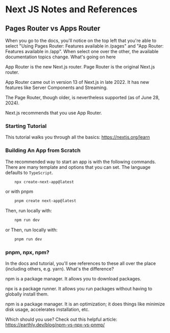 # Next JS Notes and References 

## Pages Router vs Apps Router
When you go to the docs, you'll notice on the top left that you're able to select "Using Pages Router: Features available in /pages" and "App Router: Features available in /app". When select one over the other, the available documentation topics change. What's going on here 

App Router is the new Next.js router. Page Router is the original Next.js router.

App Router came out in version 13 of Next.js in late 2022. It has new features like Server Components and Streaming. 

The Page Router, though older, is nevertheless supported (as of June 28, 2024).

Next.js recommends that you use App Router. 

### Starting Tutorial 
This tutorial walks you through all the basics: https://nextjs.org/learn

### Building An App from Scratch 
The recommended way to start an app is with the following commands. There are many template and options that you can set. The language defaults to `TypeScript`.

```bash
    npx create-next-app@latest
```
or with pnpm 
```bash 
    pnpm create next-app@latest
```

Then, run locally with: 
```bash
    npm run dev
```
or 
Then, run locally with: 
```bash
    pnpm run dev
```

### pnpm, npx, npm? 
In the docs and tutorial, you'll see references to these all over the place (including others, e.g. yarn). What's the difference? 

npm is a package manager. It allows you to download packages. 

npx is a package runner. It allows you run packages without having to globally install them. 

npm is a package manager. It is an optimization; it does things like minimize disk usage, accelerates installation, etc.

Which should you use? Check out this helpful article: https://earthly.dev/blog/npm-vs-npx-vs-pnmp/